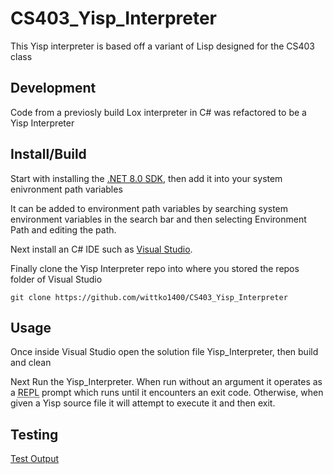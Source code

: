 # CS403_Yisp_Interpreter
This Yisp interpreter is based off a variant of Lisp designed for the CS403 class

## Development
Code from a previosly build Lox interpreter in C# was refactored to be a Yisp Interpreter

## Install/Build
Start with installing the [.NET 8.0 SDK](https://dotnet.microsoft.com/en-us/download), then add it into your system enivronment path variables

It can be added to environment path variables by searching system environment variables in the search bar and then selecting Environment Path and editing the path.

Next install an C# IDE such as [Visual Studio](https://visualstudio.microsoft.com/).

Finally clone the Yisp Interpreter repo into where you stored the repos folder of Visual Studio
```
git clone https://github.com/wittko1400/CS403_Yisp_Interpreter
```
## Usage
Once inside Visual Studio open the solution file Yisp_Interpreter, then build and clean

Next Run the Yisp_Interpreter.
When run without an argument it operates as a <abbr title="read-eval-print loop">REPL</abbr> prompt which runs until it encounters an exit code. Otherwise, when given a Yisp source file it will attempt to execute it and then exit.

## Testing


[Test Output](testoutput.txt)
